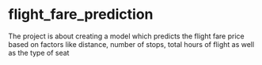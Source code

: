 # flight_fare_prediction
The project is about creating a model which predicts the flight fare price based on factors like distance, number of stops, total hours of flight as well as the type of seat
